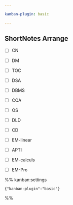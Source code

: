 ```yaml
---

kanban-plugin: basic

---
```


## ShortNotes Arrange

- [ ] CN
- [ ] DM
- [ ] TOC
- [ ] DSA
- [ ] DBMS
- [ ] COA
- [ ] OS
- [ ] DLD
- [ ] CD
- [ ] EM-linear
- [ ] APTI
- [ ] EM-calculs
- [ ] EM-Pro




%% kanban:settings
```
{"kanban-plugin":"basic"}
```
%%